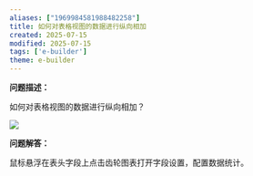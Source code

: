 ```yaml
---
aliases: ["1969984581988482258"]
title: 如何对表格视图的数据进行纵向相加
created: 2025-07-15
modified: 2025-07-15
tags: ['e-builder']
theme: e-builder
---
```


**问题描述：**

如何对表格视图的数据进行纵向相加？

![](https://myhelpdoc.oss-cn-heyuan.aliyuncs.com/mdimages/0720dfbdf092405e7d2805050c2ea473.jpg)

**问题解答：**

鼠标悬浮在表头字段上点击齿轮图表打开字段设置，配置数据统计。

